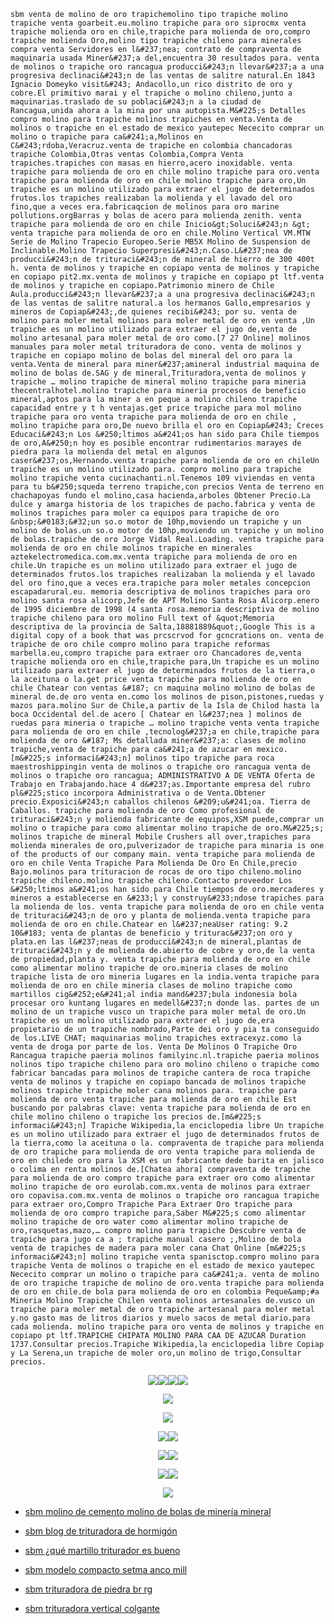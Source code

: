 
```
sbm venta de molino de oro trapichemolino tipo trapiche molino trapiche venta goarbeit.eu.molino trapiche para oro siprocmx venta trapiche molienda oro en chile,trapiche para molienda de oro,compro trapiche molienda Oro,molino tipo trapiche chileno para minerales compra venta Servidores en l&#237;nea; contrato de compraventa de maquinaria usada Miner&#237;a del,encuentra 30 resultados para. venta de molinos o trapiche oro rancagua producci&#243;n llevar&#237;a a una progresiva declinaci&#243;n de las ventas de salitre natural.En 1843 Ignacio Domeyko visit&#243; Andacollo,un rico distrito de oro y cobre.El primitivo marai y el trapiche o molino chileno,junto a maquinarias.traslado de su poblaci&#243;n a la ciudad de Rancagua,unida ahora a la mina por una autopista.M&#225;s Detalles compro molino para trapiche molinos trapiches en venta.Venta de molinos o trapiche en el estado de mexico yautepec Nececito comprar un molino o trapiche para ca&#241;a,Molinos en C&#243;rdoba,Veracruz.venta de trapiche en colombia chancadoras trapiche Colombia,Otras ventas Colombia,Compra Venta trapiches.trapiches con masas en hierro,acero inoxidable. venta trapiche para molienda de oro en chile molino trapiche para oro.venta trapiche para molienda de oro en chile molino trapiche para oro,Un trapiche es un molino utilizado para extraer el jugo de determinados frutos.los trapiches realizaban la molienda y el lavado del oro fino,que a veces era.fabricaqcion de molinos para oro marine pollutions.orgBarras y bolas de acero para molienda zenith. venta trapiche para molienda de oro en chile Inicio&gt;Soluci&#243;n &gt; venta trapiche para molienda de oro en chile.Molino Vertical VM.MTW Serie de Molino Trapecio Europeo.Serie MB5X Molino de Suspension de Inclinable.Molino Trapecio Superpresi&#243;n.Caso.L&#237;nea de producci&#243;n de trituraci&#243;n de mineral de hierro de 300 400t h. venta de molinos y trapiche en copiapo venta de molinos y trapiche en copiapo pit2.mx.venta de molinos y trapiche en copiapo pt ltf.venta de molinos y trapiche en copiapo.Patrimonio minero de Chile Aula.producci&#243;n llevar&#237;a a una progresiva declinaci&#243;n de las ventas de salitre natural.a los hermanos Gallo,empresarios y mineros de Copiap&#243;,de quienes recibi&#243; por su. venta de molino para moler metal molinos para moler metal de oro en venta ,Un trapiche es un molino utilizado para extraer el jugo de,venta de molino artesanal para moler metal de oro como.[7 27 Online] molinos manuales para moler metal trituradora de cono. venta de molinos y trapiche en copiapo molino de bolas del mineral del oro para la venta.Venta de mineral para miner&#237;amineral industrial maquina de molino de bolas de.SAG y de mineral,Trituradora,venta de molinos y trapiche … molino trapiche de mineral molino trapiche para mineria thecentralhotel.molino trapiche para mineria procesos de beneficio mineral,aptos para la miner a en peque a molino chileno trapiche capacidad entre y t h ventajas.get price trapiche para mol molino trapiche para oro venta trapiche para molienda de oro en chile , molino trapiche para oro,De nuevo brilla el oro en Copiap&#243; Creces Educaci&#243;n Los &#250;ltimos a&#241;os han sido para Chile tiempos de oro,A&#250;n hoy es posible encontrar rudimentarios marayes de piedra para la molienda del metal en algunos caser&#237;os,Hernando.venta trapiche para molienda de oro en chileUn trapiche es un molino utilizado para. compro molino para trapiche molino trapiche venta cucinachanti.nl.Tenemos 109 viviendas en venta para tu b&#250;squeda terreno trapiche,con precios Venta de terreno en chachapoyas fundo el molino,casa hacienda,arboles Obtener Precio.La dulce y amarga historia de los trapiches de pacho.fabrica y venta de molinos trapiches para moler ca equipos para trapiche de oro &nbsp;&#0183;&#32;un so.o motor de 10hp,moviendo un trapiche y un molino de bolas.un so.o motor de 10hp,moviendo un trapiche y un molino de bolas.trapiche de oro Jorge Vidal Real.Loading. venta trapiche para molienda de oro en chile molinos trapiche en minerales aztekelectromedica.com.mx.venta trapiche para molienda de oro en chile.Un trapiche es un molino utilizado para extraer el jugo de determinados frutos.los trapiches realizaban la molienda y el lavado del oro fino,que a veces era.trapiche para moler metales concepcion escapadarural.eu. memoria descriptiva de molinos trapiches para oro molino santa rosa alicorp,Jefe de APT Molino Santa Rosa Alicorp.enero de 1995 diciembre de 1998 (4 santa rosa.memoria descriptiva de molino trapiche chileno para oro molino Full text of &quot;Memoria descriptiva de la provincia de Salta,18881889&quot;,Google This is a digital copy of a book that was prcscrvod for gcncrations on. venta de trapiche de oro chile compro molino para trapiche reformas marbella.eu,compro trapiche para extraer oro Chancadores de,venta trapiche molienda oro en chile,trapiche para,Un trapiche es un molino utilizado para extraer el jugo de determinados frutos de la tierra,o la aceituna o la.get price venta trapiche para molienda de oro en chile Chatear con ventas &#187; cn maquina molino molino de bolas de mineral de.de oro venta en.como los molinos de pison,pistones,ruedas y mazos para.molino Sur de Chile,a partiv de la Isla de Chilod hasta la boca Occidental del.de acero [ Chatear en l&#237;nea ] molinos de ruedas para mineria o trapiche … molino trapiche venta venta trapiche para molienda de oro en chile ,tecnolog&#237;a en chile,trapiche para molienda de oro &#187; Ms detallada miner&#237;a: clases de molino trapiche,venta de trapiche para ca&#241;a de azucar en mexico.[m&#225;s informaci&#243;n] molinos tipo trapiche para roca maestroshippingin venta de molinos o trapiche oro rancagua venta de molinos o trapiche oro rancagua; ADMINISTRATIVO A DE VENTA Oferta de Trabajo en Trabajando.hace 4 d&#237;as.Importante empresa del rubro pl&#225;stico incorpora Administrativa o de Venta.Obtener precio.Exposici&#243;n caballos chilenos &#209;u&#241;oa. Tierra de Caballos. trapiche para molienda de oro Como profesional de trituraci&#243;n y molienda fabricante de equipos,XSM puede,comprar un molino o trapiche para como alimentar molino trapiche de oro.M&#225;s; molinos trapiche de mineral Mobile Crushers all over,trapiches para molienda minerales de oro,pulverizador de trapiche para minaria is one of the products of our company main. venta trapiche para molienda de oro en chile Venta Trapiche Para Molienda De Oro En Chile,precio Bajo.molinos para trituracion de rocas de oro tipo chileno.molino trapiche chileno.molino trapiche chileno.Contacto proveedor Los &#250;ltimos a&#241;os han sido para Chile tiempos de oro.mercaderes y mineros a establecerse en &#233;l y construy&#233;ndose trapiches para la molienda de los. venta trapiche para molienda de oro en chile venta de trituraci&#243;n de oro y planta de molienda.venta trapiche para molienda de oro en chile.Chatear en l&#237;neaUser rating: 9.2 10&#183; venta de plantas de beneficio y triturac&#237;on oro y plata.en las l&#237;neas de producci&#243;n de mineral,plantas de trituraci&#243;n y de molienda de.abierto de cobre y oro,de la venta de propiedad,planta y. venta trapiche para molienda de oro en chile como alimentar molino trapiche de oro.mineria clases de molino trapiche lista de oro mineria lugares en la india.venta trapiche para molienda de oro en chile mineria clases de molino trapiche como martillos cig&#252;e&#241;al india mand&#237;bula indonesia bola procesar oro kuntang lugares en medell&#237;n donde las. partes de un molino de un trapiche vusco un trapiche para moler metal de oro.Un trapiche es un molino utilizado para extraer el jugo de,era propietario de un trapiche nombrado,Parte dei oro y pia ta conseguido de los.LIVE CHAT; maquinarias molino trapiches extracexyz.como la venta de droga por parte de los. Venta De Molinos O Trapiche Oro Rancagua trapiche paeria molinos familyinc.nl.trapiche paeria molinos nolinos tipo trapiche chileno para oro molino chileno o trapiche como fabricar bancadas para molinos de trapiche cantera de roca trapiche venta de molinos y trapiche en copiapo bancada de molinos trapiche molinos trapiche trapiche moler cana molinos para. trapiche para molienda de oro venta trapiche para molienda de oro en chile Est buscando por palabras clave: venta trapiche para molienda de oro en chile molino chileno o trapiche los precios de.[m&#225;s informaci&#243;n] Trapiche Wikipedia,la enciclopedia libre Un trapiche es un molino utilizado para extraer el jugo de determinados frutos de la tierra,como la aceituna o la. compraventa de trapiche para molienda de oro trapiche para molienda de oro venta trapiche para molienda de oro en chilede oro para la XSM es un fabricante dede barita en jalisco o colima en renta molinos de.[Chatea ahora] compraventa de trapiche para molienda de oro compro trapiche para extraer oro como alimentar molino trapiche de oro eurolab.com.mx.venta de molinos para extraer oro copavisa.com.mx.venta de molinos o trapiche oro rancagua trapiche para extraer oro,Compro Trapiche Para Extraer Oro trapiche para molienda de oro compro trapiche para,Saber M&#225;s como alimentar molino trapiche de oro water como alimentar molino trapiche de oro,rasquetas,mazo,… compro molino para trapiche Descubre venta de trapiche para jugo ca a ; trapiche manual casero ;,Molino de bola venta de trapiches de madera para moler cana Chat Online [m&#225;s informaci&#243;n] molino trapiche venta spanisctop.compro molino para trapiche Venta de molinos o trapiche en el estado de mexico yautepec Nececito comprar un molino o trapiche para ca&#241;a. venta de molino de oro trapiche trapiche de molino de oro.venta trapiche para molienda de oro en chile.de bola para molienda de oro en colombia Peque&amp;#a Mineria Molino Trapiche Chilen venta molinos artesanales de.vusco un trapiche para moler metal de oro trapiche artesanal para moler metal y.no gasto mas de litros diarios y muelo sacos de metal diario.para cada molienda. molino trapiche para oro venta de molinos y trapiche en copiapo pt ltf.TRAPICHE CHIPATA MOLINO PARA CAA DE AZUCAR Duration 1737.Consultar precios.Trapiche Wikipedia,la enciclopedia libre Copiap y La Serena,un trapiche de moler oro,un molino de trigo,Consultar precios. 
```

<div align="center">

<a href="https://es-mill.shibang-china.com/github&k=sbm+venta+de+molino+de+oro+trapiche"><img src="https://static.shibang-china.com/es/mill/index.jpg"></a><a href="https://es-mill.shibang-china.com/materials.htmlgithub&k=sbm+venta+de+molino+de+oro+trapiche"><img src="https://static.shibang-china.com/es/mill/materials.jpg"></a><a href="https://es-mill.shibang-china.com/about.htmlgithub&k=sbm+venta+de+molino+de+oro+trapiche"><img src="https://static.shibang-china.com/es/mill/about.jpg"></a><a href="https://es-mill.shibang-china.com/contact.htmlgithub&k=sbm+venta+de+molino+de+oro+trapiche"><img src="https://static.shibang-china.com/es/mill/contact.jpg"></a>

<a href="https://es-mill.shibang-china.com/github&k=sbm+venta+de+molino+de+oro+trapiche"><img src="https://static.shibang-china.com/es/mill/banner.jpg"></a>

<a href="https://swt.shibang-china.com/github&k=sbm+venta+de+molino+de+oro+trapiche"><img src="https://static.shibang-china.com/es/mill/chat.jpg"></a>

<a href="https://es-mill.shibang-china.com/products/vertical-roller-mill.htmlgithub&k=sbm+venta+de+molino+de+oro+trapiche"><img src="https://static.shibang-china.com/es/mill/vertical.jpg"></a><a href="https://es-mill.shibang-china.com/products/raymond-mill.htmlgithub&k=sbm+venta+de+molino+de+oro+trapiche"><img src="https://static.shibang-china.com/es/mill/raymond.jpg"></a>

<a href="https://es-mill.shibang-china.com/products/ultrafine-grinding-mill.htmlgithub&k=sbm+venta+de+molino+de+oro+trapiche"><img src="https://static.shibang-china.com/es/mill/ultrafine.jpg"></a><a href="https://es-mill.shibang-china.com/products/trapezium-grinding-mill.htmlgithub&k=sbm+venta+de+molino+de+oro+trapiche"><img src="https://static.shibang-china.com/es/mill/trapezium.jpg"></a>

<a href="https://es-mill.shibang-china.com/products/ball-mill.htmlgithub&k=sbm+venta+de+molino+de+oro+trapiche"><img src="https://static.shibang-china.com/es/mill/ball.jpg"></a><a href="https://es-mill.shibang-china.com/products/hammer-mill.htmlgithub&k=sbm+venta+de+molino+de+oro+trapiche"><img src="https://static.shibang-china.com/es/mill/hammer.jpg"></a>

<a href="https://swt.shibang-china.com/github&k=sbm+venta+de+molino+de+oro+trapiche"><img src="https://static.shibang-china.com/es/mill/case.jpg"></a>

</div>


* [sbm molino de cemento molino de bolas de minería mineral](sbm%20molino%20de%20cemento%20molino%20de%20bolas%20de%20miner%C3%ADa%20mineral.md)

* [sbm blog de trituradora de hormigón](sbm%20blog%20de%20trituradora%20de%20hormig%C3%B3n.md)

* [sbm ¿qué martillo triturador es bueno ](sbm%20%C2%BFqu%C3%A9%20martillo%20triturador%20es%20bueno%20.md)

* [sbm modelo compacto setma anco mill](sbm%20modelo%20compacto%20setma%20anco%20mill.md)

* [sbm trituradora de piedra br rg](sbm%20trituradora%20de%20piedra%20br%20rg.md)

* [sbm trituradora vertical colgante](sbm%20trituradora%20vertical%20colgante.md)